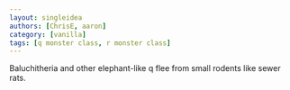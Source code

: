 ```yaml
---
layout: singleidea
authors: [ChrisE, aaron]
category: [vanilla]
tags: [q monster class, r monster class]
---
```

Baluchitheria and other elephant-like q flee from small rodents like sewer rats.
